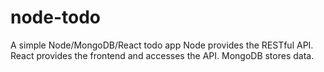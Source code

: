 # node-todo
A simple Node/MongoDB/React todo app
Node provides the RESTful API. React provides the frontend and accesses the API. MongoDB stores data.
